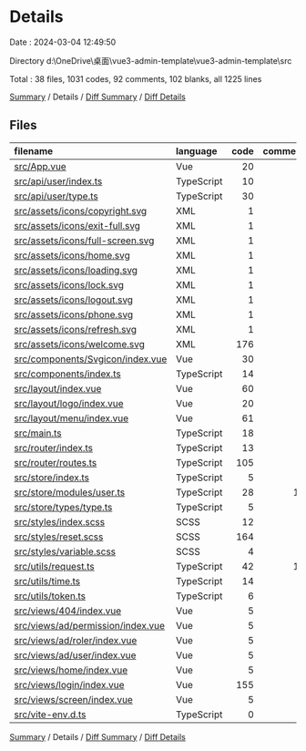# Details

Date : 2024-03-04 12:49:50

Directory d:\\OneDrive\\桌面\\vue3-admin-template\\vue3-admin-template\\src

Total : 38 files, 1031 codes, 92 comments, 102 blanks, all 1225 lines

[Summary](results.md) / Details / [Diff Summary](diff.md) / [Diff Details](diff-details.md)

## Files

| filename                                                                | language   | code | comment | blank | total |
| :---------------------------------------------------------------------- | :--------- | ---: | ------: | ----: | ----: |
| [src/App.vue](/src/App.vue)                                             | Vue        |   20 |       0 |     3 |    23 |
| [src/api/user/index.ts](/src/api/user/index.ts)                         | TypeScript |   10 |       5 |     3 |    18 |
| [src/api/user/type.ts](/src/api/user/type.ts)                           | TypeScript |   30 |       3 |     5 |    38 |
| [src/assets/icons/copyright.svg](/src/assets/icons/copyright.svg)       | XML        |    1 |       0 |     0 |     1 |
| [src/assets/icons/exit-full.svg](/src/assets/icons/exit-full.svg)       | XML        |    1 |       0 |     0 |     1 |
| [src/assets/icons/full-screen.svg](/src/assets/icons/full-screen.svg)   | XML        |    1 |       0 |     0 |     1 |
| [src/assets/icons/home.svg](/src/assets/icons/home.svg)                 | XML        |    1 |       0 |     0 |     1 |
| [src/assets/icons/loading.svg](/src/assets/icons/loading.svg)           | XML        |    1 |       0 |     0 |     1 |
| [src/assets/icons/lock.svg](/src/assets/icons/lock.svg)                 | XML        |    1 |       0 |     0 |     1 |
| [src/assets/icons/logout.svg](/src/assets/icons/logout.svg)             | XML        |    1 |       0 |     0 |     1 |
| [src/assets/icons/phone.svg](/src/assets/icons/phone.svg)               | XML        |    1 |       0 |     0 |     1 |
| [src/assets/icons/refresh.svg](/src/assets/icons/refresh.svg)           | XML        |    1 |       0 |     0 |     1 |
| [src/assets/icons/welcome.svg](/src/assets/icons/welcome.svg)           | XML        |  176 |       0 |     1 |   177 |
| [src/components/Svgicon/index.vue](/src/components/Svgicon/index.vue)   | Vue        |   30 |       2 |     4 |    36 |
| [src/components/index.ts](/src/components/index.ts)                     | TypeScript |   14 |       6 |     4 |    24 |
| [src/layout/index.vue](/src/layout/index.vue)                           | Vue        |   60 |       7 |     5 |    72 |
| [src/layout/logo/index.vue](/src/layout/logo/index.vue)                 | Vue        |   20 |       0 |     2 |    22 |
| [src/layout/menu/index.vue](/src/layout/menu/index.vue)                 | Vue        |   61 |       4 |     5 |    70 |
| [src/main.ts](/src/main.ts)                                             | TypeScript |   18 |       5 |     1 |    24 |
| [src/router/index.ts](/src/router/index.ts)                             | TypeScript |   13 |       2 |     3 |    18 |
| [src/router/routes.ts](/src/router/routes.ts)                           | TypeScript |  105 |       8 |     2 |   115 |
| [src/store/index.ts](/src/store/index.ts)                               | TypeScript |    5 |       3 |     2 |    10 |
| [src/store/modules/user.ts](/src/store/modules/user.ts)                 | TypeScript |   28 |      13 |     3 |    44 |
| [src/store/types/type.ts](/src/store/types/type.ts)                     | TypeScript |    5 |       1 |     1 |     7 |
| [src/styles/index.scss](/src/styles/index.scss)                         | SCSS       |   12 |       1 |     3 |    16 |
| [src/styles/reset.scss](/src/styles/reset.scss)                         | SCSS       |  164 |       5 |    21 |   190 |
| [src/styles/variable.scss](/src/styles/variable.scss)                   | SCSS       |    4 |       6 |     4 |    14 |
| [src/utils/request.ts](/src/utils/request.ts)                           | TypeScript |   42 |      15 |     4 |    61 |
| [src/utils/time.ts](/src/utils/time.ts)                                 | TypeScript |   14 |       2 |     1 |    17 |
| [src/utils/token.ts](/src/utils/token.ts)                               | TypeScript |    6 |       3 |     1 |    10 |
| [src/views/404/index.vue](/src/views/404/index.vue)                     | Vue        |    5 |       0 |     2 |     7 |
| [src/views/ad/permission/index.vue](/src/views/ad/permission/index.vue) | Vue        |    5 |       0 |     2 |     7 |
| [src/views/ad/roler/index.vue](/src/views/ad/roler/index.vue)           | Vue        |    5 |       0 |     2 |     7 |
| [src/views/ad/user/index.vue](/src/views/ad/user/index.vue)             | Vue        |    5 |       0 |     2 |     7 |
| [src/views/home/index.vue](/src/views/home/index.vue)                   | Vue        |    5 |       0 |     3 |     8 |
| [src/views/login/index.vue](/src/views/login/index.vue)                 | Vue        |  155 |       0 |    10 |   165 |
| [src/views/screen/index.vue](/src/views/screen/index.vue)               | Vue        |    5 |       0 |     2 |     7 |
| [src/vite-env.d.ts](/src/vite-env.d.ts)                                 | TypeScript |    0 |       1 |     1 |     2 |

[Summary](results.md) / Details / [Diff Summary](diff.md) / [Diff Details](diff-details.md)
